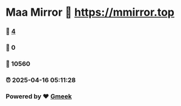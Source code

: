# Maa Mirror :link: https://mmirror.top 
### :page_facing_up: [4](https://mmirror.top/tag.html) 
### :speech_balloon: 0 
### :hibiscus: 10560 
### :alarm_clock: 2025-04-16 05:11:28 
### Powered by :heart: [Gmeek](https://github.com/Meekdai/Gmeek)
